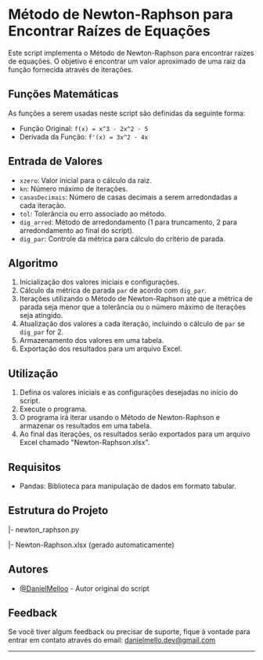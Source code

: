 # Método de Newton-Raphson para Encontrar Raízes de Equações

Este script implementa o Método de Newton-Raphson para encontrar raízes de equações. O objetivo é encontrar um valor aproximado de uma raiz da função fornecida através de iterações.

## Funções Matemáticas

As funções a serem usadas neste script são definidas da seguinte forma:

- Função Original: `f(x) = x^3 - 2x^2 - 5`
- Derivada da Função: `f'(x) = 3x^2 - 4x`

## Entrada de Valores

- `xzero`: Valor inicial para o cálculo da raiz.
- `kn`: Número máximo de iterações.
- `casasDecimais`: Número de casas decimais a serem arredondadas a cada iteração.
- `tol`: Tolerância ou erro associado ao método.
- `dig_arred`: Método de arredondamento (1 para truncamento, 2 para arredondamento ao final do script).
- `dig_par`: Controle da métrica para cálculo do critério de parada.

## Algoritmo

1. Inicialização dos valores iniciais e configurações.
2. Cálculo da métrica de parada `par` de acordo com `dig_par`.
3. Iterações utilizando o Método de Newton-Raphson até que a métrica de parada seja menor que a tolerância ou o número máximo de iterações seja atingido.
4. Atualização dos valores a cada iteração, incluindo o cálculo de `par` se `dig_par` for 2.
5. Armazenamento dos valores em uma tabela.
6. Exportação dos resultados para um arquivo Excel.

## Utilização

1. Defina os valores iniciais e as configurações desejadas no início do script.
2. Execute o programa.
3. O programa irá iterar usando o Método de Newton-Raphson e armazenar os resultados em uma tabela.
4. Ao final das iterações, os resultados serão exportados para um arquivo Excel chamado "Newton-Raphson.xlsx".

## Requisitos

- Pandas: Biblioteca para manipulação de dados em formato tabular.

## Estrutura do Projeto

|- newton_raphson.py

|- Newton-Raphson.xlsx (gerado automaticamente)


## Autores

- [@DanielMelloo](https://github.com//DanielMelloo) - Autor original do script

## Feedback

Se você tiver algum feedback ou precisar de suporte, fique à vontade para entrar em contato através do email: danielmello.dev@gmail.com

---
